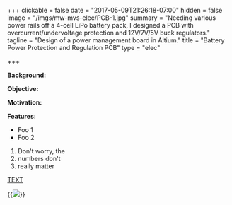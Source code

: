 +++
clickable = false
date = "2017-05-09T21:26:18-07:00"
hidden = false
image = "/imgs/mw-mvs-elec/PCB-1.jpg"
summary = "Needing various power rails off a 4-cell LiPo battery pack, I designed a PCB with overcurrent/undervoltage protection and 12V/7V/5V buck regulators."
tagline = "Design of a power management board in Altium."
title = "Battery Power Protection and Regulation PCB"
type = "elec"

+++

__Background:__

__Objective:__

__Motivation:__

__Features:__

+ Foo 1
+ Foo 2

1. Don't worry, the
3. numbers don't 
4. really matter

[TEXT](HYPERLINK)

{{<img caption="TEXT"
src="/imgs/SOURCE" >}}